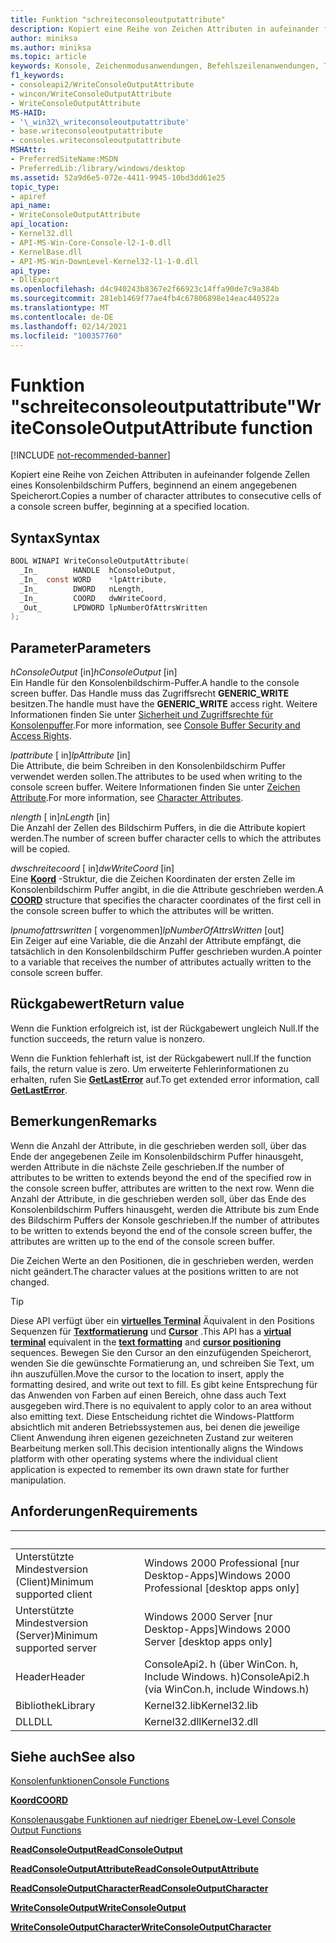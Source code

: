 ```yaml
---
title: Funktion "schreiteconsoleoutputattribute"
description: Kopiert eine Reihe von Zeichen Attributen in aufeinander folgende Zellen eines Konsolenbildschirm Puffers, beginnend an einem angegebenen Speicherort.
author: miniksa
ms.author: miniksa
ms.topic: article
keywords: Konsole, Zeichenmodusanwendungen, Befehlszeilenanwendungen, Terminalanwendungen, Konsolen-API
f1_keywords:
- consoleapi2/WriteConsoleOutputAttribute
- wincon/WriteConsoleOutputAttribute
- WriteConsoleOutputAttribute
MS-HAID:
- '\_win32\_writeconsoleoutputattribute'
- base.writeconsoleoutputattribute
- consoles.writeconsoleoutputattribute
MSHAttr:
- PreferredSiteName:MSDN
- PreferredLib:/library/windows/desktop
ms.assetid: 52a9d6e5-072e-4411-9945-10bd3dd61e25
topic_type:
- apiref
api_name:
- WriteConsoleOutputAttribute
api_location:
- Kernel32.dll
- API-MS-Win-Core-Console-l2-1-0.dll
- KernelBase.dll
- API-MS-Win-DownLevel-Kernel32-l1-1-0.dll
api_type:
- DllExport
ms.openlocfilehash: d4c940243b8367e2f66923c14ffa90de7c9a384b
ms.sourcegitcommit: 281eb1469f77ae4fb4c67806898e14eac440522a
ms.translationtype: MT
ms.contentlocale: de-DE
ms.lasthandoff: 02/14/2021
ms.locfileid: "100357760"
---
```

# <a name="writeconsoleoutputattribute-function"></a><span data-ttu-id="c3d2f-104">Funktion "schreiteconsoleoutputattribute"</span><span class="sxs-lookup"><span data-stu-id="c3d2f-104">WriteConsoleOutputAttribute function</span></span>

[!INCLUDE [not-recommended-banner](./includes/not-recommended-banner.md)]

<span data-ttu-id="c3d2f-105">Kopiert eine Reihe von Zeichen Attributen in aufeinander folgende Zellen eines Konsolenbildschirm Puffers, beginnend an einem angegebenen Speicherort.</span><span class="sxs-lookup"><span data-stu-id="c3d2f-105">Copies a number of character attributes to consecutive cells of a console screen buffer, beginning at a specified location.</span></span>

## <a name="syntax"></a><span data-ttu-id="c3d2f-106">Syntax</span><span class="sxs-lookup"><span data-stu-id="c3d2f-106">Syntax</span></span>

```C
BOOL WINAPI WriteConsoleOutputAttribute(
  _In_        HANDLE  hConsoleOutput,
  _In_  const WORD    *lpAttribute,
  _In_        DWORD   nLength,
  _In_        COORD   dwWriteCoord,
  _Out_       LPDWORD lpNumberOfAttrsWritten
);
```

## <a name="parameters"></a><span data-ttu-id="c3d2f-107">Parameter</span><span class="sxs-lookup"><span data-stu-id="c3d2f-107">Parameters</span></span>

<span data-ttu-id="c3d2f-108">*hConsoleOutput* \[in\]</span><span class="sxs-lookup"><span data-stu-id="c3d2f-108">*hConsoleOutput* \[in\]</span></span>  
<span data-ttu-id="c3d2f-109">Ein Handle für den Konsolenbildschirm-Puffer.</span><span class="sxs-lookup"><span data-stu-id="c3d2f-109">A handle to the console screen buffer.</span></span> <span data-ttu-id="c3d2f-110">Das Handle muss das Zugriffsrecht **GENERIC\_WRITE** besitzen.</span><span class="sxs-lookup"><span data-stu-id="c3d2f-110">The handle must have the **GENERIC\_WRITE** access right.</span></span> <span data-ttu-id="c3d2f-111">Weitere Informationen finden Sie unter [Sicherheit und Zugriffsrechte für Konsolenpuffer](console-buffer-security-and-access-rights.md).</span><span class="sxs-lookup"><span data-stu-id="c3d2f-111">For more information, see [Console Buffer Security and Access Rights](console-buffer-security-and-access-rights.md).</span></span>

<span data-ttu-id="c3d2f-112">*lpattribute* \[ in\]</span><span class="sxs-lookup"><span data-stu-id="c3d2f-112">*lpAttribute* \[in\]</span></span>  
<span data-ttu-id="c3d2f-113">Die Attribute, die beim Schreiben in den Konsolenbildschirm Puffer verwendet werden sollen.</span><span class="sxs-lookup"><span data-stu-id="c3d2f-113">The attributes to be used when writing to the console screen buffer.</span></span> <span data-ttu-id="c3d2f-114">Weitere Informationen finden Sie unter [Zeichen Attribute](console-screen-buffers.md#character-attributes).</span><span class="sxs-lookup"><span data-stu-id="c3d2f-114">For more information, see [Character Attributes](console-screen-buffers.md#character-attributes).</span></span>

<span data-ttu-id="c3d2f-115">*nlength* \[ in\]</span><span class="sxs-lookup"><span data-stu-id="c3d2f-115">*nLength* \[in\]</span></span>  
<span data-ttu-id="c3d2f-116">Die Anzahl der Zellen des Bildschirm Puffers, in die die Attribute kopiert werden.</span><span class="sxs-lookup"><span data-stu-id="c3d2f-116">The number of screen buffer character cells to which the attributes will be copied.</span></span>

<span data-ttu-id="c3d2f-117">*dwschreitecoord* \[ in\]</span><span class="sxs-lookup"><span data-stu-id="c3d2f-117">*dwWriteCoord* \[in\]</span></span>  
<span data-ttu-id="c3d2f-118">Eine [**Koord**](coord-str.md) -Struktur, die die Zeichen Koordinaten der ersten Zelle im Konsolenbildschirm Puffer angibt, in die die Attribute geschrieben werden.</span><span class="sxs-lookup"><span data-stu-id="c3d2f-118">A [**COORD**](coord-str.md) structure that specifies the character coordinates of the first cell in the console screen buffer to which the attributes will be written.</span></span>

<span data-ttu-id="c3d2f-119">*lpnumofattrswritten* \[ vorgenommen\]</span><span class="sxs-lookup"><span data-stu-id="c3d2f-119">*lpNumberOfAttrsWritten* \[out\]</span></span>  
<span data-ttu-id="c3d2f-120">Ein Zeiger auf eine Variable, die die Anzahl der Attribute empfängt, die tatsächlich in den Konsolenbildschirm Puffer geschrieben wurden.</span><span class="sxs-lookup"><span data-stu-id="c3d2f-120">A pointer to a variable that receives the number of attributes actually written to the console screen buffer.</span></span>

## <a name="return-value"></a><span data-ttu-id="c3d2f-121">Rückgabewert</span><span class="sxs-lookup"><span data-stu-id="c3d2f-121">Return value</span></span>

<span data-ttu-id="c3d2f-122">Wenn die Funktion erfolgreich ist, ist der Rückgabewert ungleich Null.</span><span class="sxs-lookup"><span data-stu-id="c3d2f-122">If the function succeeds, the return value is nonzero.</span></span>

<span data-ttu-id="c3d2f-123">Wenn die Funktion fehlerhaft ist, ist der Rückgabewert null.</span><span class="sxs-lookup"><span data-stu-id="c3d2f-123">If the function fails, the return value is zero.</span></span> <span data-ttu-id="c3d2f-124">Um erweiterte Fehlerinformationen zu erhalten, rufen Sie [**GetLastError**](/windows/win32/api/errhandlingapi/nf-errhandlingapi-getlasterror) auf.</span><span class="sxs-lookup"><span data-stu-id="c3d2f-124">To get extended error information, call [**GetLastError**](/windows/win32/api/errhandlingapi/nf-errhandlingapi-getlasterror).</span></span>

## <a name="remarks"></a><span data-ttu-id="c3d2f-125">Bemerkungen</span><span class="sxs-lookup"><span data-stu-id="c3d2f-125">Remarks</span></span>

<span data-ttu-id="c3d2f-126">Wenn die Anzahl der Attribute, in die geschrieben werden soll, über das Ende der angegebenen Zeile im Konsolenbildschirm Puffer hinausgeht, werden Attribute in die nächste Zeile geschrieben.</span><span class="sxs-lookup"><span data-stu-id="c3d2f-126">If the number of attributes to be written to extends beyond the end of the specified row in the console screen buffer, attributes are written to the next row.</span></span> <span data-ttu-id="c3d2f-127">Wenn die Anzahl der Attribute, in die geschrieben werden soll, über das Ende des Konsolenbildschirm Puffers hinausgeht, werden die Attribute bis zum Ende des Bildschirm Puffers der Konsole geschrieben.</span><span class="sxs-lookup"><span data-stu-id="c3d2f-127">If the number of attributes to be written to extends beyond the end of the console screen buffer, the attributes are written up to the end of the console screen buffer.</span></span>

<span data-ttu-id="c3d2f-128">Die Zeichen Werte an den Positionen, die in geschrieben werden, werden nicht geändert.</span><span class="sxs-lookup"><span data-stu-id="c3d2f-128">The character values at the positions written to are not changed.</span></span>

> [!TIP]
> <span data-ttu-id="c3d2f-129">Diese API verfügt über ein **[virtuelles Terminal](console-virtual-terminal-sequences.md)** Äquivalent in den Positions Sequenzen für **[Textformatierung](console-virtual-terminal-sequences.md#text-formatting)** und **[Cursor](console-virtual-terminal-sequences.md#cursor-positioning)** .</span><span class="sxs-lookup"><span data-stu-id="c3d2f-129">This API has a **[virtual terminal](console-virtual-terminal-sequences.md)** equivalent in the **[text formatting](console-virtual-terminal-sequences.md#text-formatting)** and **[cursor positioning](console-virtual-terminal-sequences.md#cursor-positioning)** sequences.</span></span> <span data-ttu-id="c3d2f-130">Bewegen Sie den Cursor an den einzufügenden Speicherort, wenden Sie die gewünschte Formatierung an, und schreiben Sie Text, um ihn auszufüllen.</span><span class="sxs-lookup"><span data-stu-id="c3d2f-130">Move the cursor to the location to insert, apply the formatting desired, and write out text to fill.</span></span> <span data-ttu-id="c3d2f-131">Es gibt keine Entsprechung für das Anwenden von Farben auf einen Bereich, ohne dass auch Text ausgegeben wird.</span><span class="sxs-lookup"><span data-stu-id="c3d2f-131">There is no equivalent to apply color to an area without also emitting text.</span></span> <span data-ttu-id="c3d2f-132">Diese Entscheidung richtet die Windows-Plattform absichtlich mit anderen Betriebssystemen aus, bei denen die jeweilige Client Anwendung ihren eigenen gezeichneten Zustand zur weiteren Bearbeitung merken soll.</span><span class="sxs-lookup"><span data-stu-id="c3d2f-132">This decision intentionally aligns the Windows platform with other operating systems where the individual client application is expected to remember its own drawn state for further manipulation.</span></span>

## <a name="requirements"></a><span data-ttu-id="c3d2f-133">Anforderungen</span><span class="sxs-lookup"><span data-stu-id="c3d2f-133">Requirements</span></span>

| &nbsp; | &nbsp; |
|-|-|
| <span data-ttu-id="c3d2f-134">Unterstützte Mindestversion (Client)</span><span class="sxs-lookup"><span data-stu-id="c3d2f-134">Minimum supported client</span></span> | <span data-ttu-id="c3d2f-135">Windows 2000 Professional \[nur Desktop-Apps\]</span><span class="sxs-lookup"><span data-stu-id="c3d2f-135">Windows 2000 Professional \[desktop apps only\]</span></span> |
| <span data-ttu-id="c3d2f-136">Unterstützte Mindestversion (Server)</span><span class="sxs-lookup"><span data-stu-id="c3d2f-136">Minimum supported server</span></span> | <span data-ttu-id="c3d2f-137">Windows 2000 Server \[nur Desktop-Apps\]</span><span class="sxs-lookup"><span data-stu-id="c3d2f-137">Windows 2000 Server \[desktop apps only\]</span></span> |
| <span data-ttu-id="c3d2f-138">Header</span><span class="sxs-lookup"><span data-stu-id="c3d2f-138">Header</span></span> | <span data-ttu-id="c3d2f-139">ConsoleApi2. h (über WinCon. h, Include Windows. h)</span><span class="sxs-lookup"><span data-stu-id="c3d2f-139">ConsoleApi2.h (via WinCon.h, include Windows.h)</span></span> |
| <span data-ttu-id="c3d2f-140">Bibliothek</span><span class="sxs-lookup"><span data-stu-id="c3d2f-140">Library</span></span> | <span data-ttu-id="c3d2f-141">Kernel32.lib</span><span class="sxs-lookup"><span data-stu-id="c3d2f-141">Kernel32.lib</span></span> |
| <span data-ttu-id="c3d2f-142">DLL</span><span class="sxs-lookup"><span data-stu-id="c3d2f-142">DLL</span></span> | <span data-ttu-id="c3d2f-143">Kernel32.dll</span><span class="sxs-lookup"><span data-stu-id="c3d2f-143">Kernel32.dll</span></span> |

## <a name="see-also"></a><span data-ttu-id="c3d2f-144">Siehe auch</span><span class="sxs-lookup"><span data-stu-id="c3d2f-144">See also</span></span>

[<span data-ttu-id="c3d2f-145">Konsolenfunktionen</span><span class="sxs-lookup"><span data-stu-id="c3d2f-145">Console Functions</span></span>](console-functions.md)

[<span data-ttu-id="c3d2f-146">**Koord**</span><span class="sxs-lookup"><span data-stu-id="c3d2f-146">**COORD**</span></span>](coord-str.md)

[<span data-ttu-id="c3d2f-147">Konsolenausgabe Funktionen auf niedriger Ebene</span><span class="sxs-lookup"><span data-stu-id="c3d2f-147">Low-Level Console Output Functions</span></span>](low-level-console-output-functions.md)

[<span data-ttu-id="c3d2f-148">**ReadConsoleOutput**</span><span class="sxs-lookup"><span data-stu-id="c3d2f-148">**ReadConsoleOutput**</span></span>](readconsoleoutput.md)

[<span data-ttu-id="c3d2f-149">**ReadConsoleOutputAttribute**</span><span class="sxs-lookup"><span data-stu-id="c3d2f-149">**ReadConsoleOutputAttribute**</span></span>](readconsoleoutputattribute.md)

[<span data-ttu-id="c3d2f-150">**ReadConsoleOutputCharacter**</span><span class="sxs-lookup"><span data-stu-id="c3d2f-150">**ReadConsoleOutputCharacter**</span></span>](readconsoleoutputcharacter.md)

[<span data-ttu-id="c3d2f-151">**WriteConsoleOutput**</span><span class="sxs-lookup"><span data-stu-id="c3d2f-151">**WriteConsoleOutput**</span></span>](writeconsoleoutput.md)

[<span data-ttu-id="c3d2f-152">**WriteConsoleOutputCharacter**</span><span class="sxs-lookup"><span data-stu-id="c3d2f-152">**WriteConsoleOutputCharacter**</span></span>](writeconsoleoutputcharacter.md)